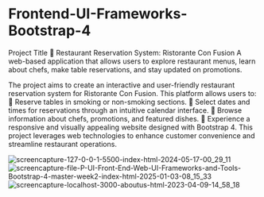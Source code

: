 # Frontend-UI-Frameworks-Bootstrap-4

Project Title
 Restaurant Reservation System: Ristorante Con Fusion A web-based application 
that allows users to explore restaurant menus, learn about chefs, make table 
reservations, and stay updated on promotions.

The project aims to create an interactive and user-friendly restaurant reservation system for 
Ristorante Con Fusion. This platform allows users to:
 Reserve tables in smoking or non-smoking sections.
 Select dates and times for reservations through an intuitive calendar interface.
 Browse information about chefs, promotions, and featured dishes.
 Experience a responsive and visually appealing website designed with Bootstrap 4.
This project leverages web technologies to enhance customer convenience and streamline 
restaurant operations.

![screencapture-127-0-0-1-5500-index-html-2024-05-17-00_29_11](https://github.com/user-attachments/assets/d784f26e-1f48-4b7d-93fb-676830ecb563)
![screencapture-file-P-UI-Front-End-Web-UI-Frameworks-and-Tools-Bootstrap-4-master-week2-index-html-2025-01-03-08_15_33](https://github.com/user-attachments/assets/f84b81bb-93a5-4411-9b39-7927b0ee9535)
![screencapture-localhost-3000-aboutus-html-2023-04-09-14_58_18](https://github.com/user-attachments/assets/a24523f2-41d5-4c50-8d86-c6be07de5ac2)



